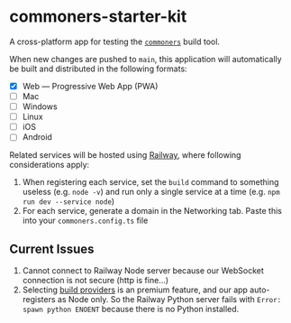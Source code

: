 # commoners-starter-kit
A cross-platform app for testing the [`commoners`](commoners.dev) build tool.

When new changes are pushed to `main`, this application will automatically be built and distributed in the following formats:
- [x] Web — Progressive Web App (PWA)
- [ ] Mac
- [ ] Windows
- [ ] Linux
- [ ] iOS
- [ ] Android

Related services will be hosted using [Railway](https://railway.app/), where following considerations apply:
1. When registering each service, set the `build` command to something useless (e.g. `node -v`) and run only a single service at a time (e.g. `npm run dev --service node`)
2. For each service, generate a domain in the Networking tab. Paste this into your `commoners.config.ts` file

## Current Issues
1. Cannot connect to Railway Node server because our WebSocket connection is not secure (http is fine...)
2. Selecting [build providers](https://docs.railway.app/deploy/builds#build-providers) is an premium feature, and our app auto-registers as Node only. So the Railway Python server fails with `Error: spawn python ENOENT` because there is no Python installed.
